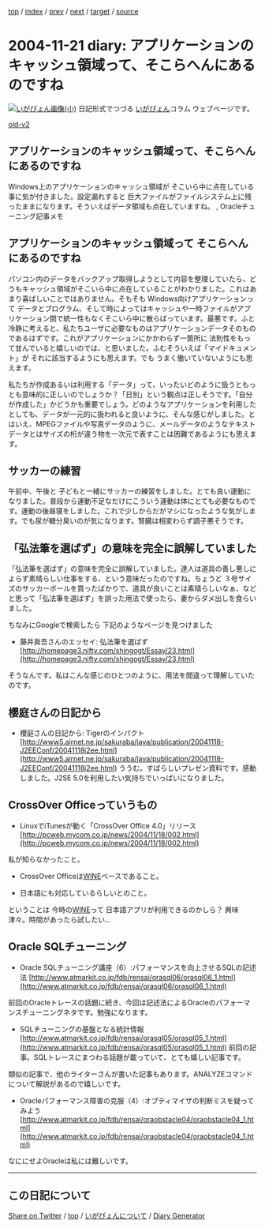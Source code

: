 [top](https://igapyon.github.io/diary/) 
 / [index](https://igapyon.github.io/diary/2004/index.html) 
 / [prev](https://igapyon.github.io/diary/2004/ig041120.html) 
 / [next](https://igapyon.github.io/diary/2004/ig041123.html) 
 / [target](https://igapyon.github.io/diary/2004/ig041121.html) 
 / [source](https://github.com/igapyon/diary/blob/gh-pages/2004/ig041121.html.src.md) 

2004-11-21 diary: アプリケーションのキャッシュ領域って、そこらへんにあるのですね
=====================================================================================================
[![いがぴょん画像(小)](https://igapyon.github.io/diary/images/iga200306s.jpg "いがぴょん")](https://igapyon.github.io/diary/memo/memoigapyon.html) 日記形式でつづる [いがぴょん](https://igapyon.github.io/diary/memo/memoigapyon.html)コラム ウェブページです。

[old-v2](ig041121-orig.html)

## アプリケーションのキャッシュ領域って、そこらへんにあるのですね

Windows上のアプリケーションのキャッシュ領域が そこいら中に点在している事に気が付きました。設定漏れすると 巨大ファイルがファイルシステム上に残ったままになります。そういえばデータ領域も点在していますね。 , Oracleチューニング記事メモ


## アプリケーションのキャッシュ領域って そこらへんにあるのですね

パソコン内のデータをバックアップ取得しようとして内容を整理していたら、どうもキャッシュ領域がそこいら中に点在していることがわかりました。これはあまり喜ばしいことではありません。そもそも Windows向けアプリケーションって データとプログラム、そして時によってはキャッシュや一時ファイルがアプリケーション間で統一性もなくそこいら中に散らばっています。最悪です。ふと冷静に考えると、私たちユーザに必要なものはアプリケーションデータそのものであるはずです。これがアプリケーションにかかわらず一箇所に 法則性をもって並んでいると嬉しいのでは、と思いました。ふむそういえば「マイドキュメント」が それに該当するようにも思えます。でも うまく働いていないようにも思えます。

私たちが作成あるいは利用する「データ」って、いったいどのように扱うともっとも意味的に正しいのでしょうか？「日別」という観点は正しそうです。「自分が作成した」かどうかも重要でしょう。どのようなアプリケーションを利用したとしても、データが一元的に扱われると良いように、そんな感じがしました。とはいえ、MPEGファイルや写真データのように、メールデータのようなテキストデータとはサイズの桁が違う物を一次元で表すことは困難であるようにも思えます。

## サッカーの練習

午前中、午後と 子どもと一緒にサッカーの練習をしました。とても良い運動になりました。普段から運動不足なだけにこういう運動は体にとても必要なものです。運動の後昼寝をしました。これで少しからだがマシになったような気がします。でも尿が糖分臭いのが気になります。腎臓は相変わらず調子悪そうです。

## 「弘法筆を選ばず」の意味を完全に誤解していました

「弘法筆を選ばず」の意味を完全に誤解していました。達人は道具の善し悪しによらず素晴らしい仕事をする、という意味だったのですね。ちょうど ３号サイズのサッカーボールを買ったばかりで、道具が良いことは素晴らしいなぁ、などと思って「弘法筆を選ばず」を誤った用法で使ったら、妻からダメ出しを食らいました。

ちなみにGoogleで検索したら 下記のようなページを見つけました

* 藤井眞吾さんのエッセイ: 弘法筆を選ばず
  [http://homepage3.nifty.com/shingogt/Essay/23.html](http://homepage3.nifty.com/shingogt/Essay/23.html)

そうなんです。私はこんな感じのひとつのように、用法を間違って理解していたのです。

## 櫻庭さんの日記から

* 櫻庭さんの日記から: Tigerのインパクト
  [http://www5.airnet.ne.jp/sakuraba/java/publication/20041118-J2EEConf/20041118j2ee.html](http://www5.airnet.ne.jp/sakuraba/java/publication/20041118-J2EEConf/20041118j2ee.html)
  ううむ。すばらしいプレゼン資料です。感動しました。J2SE 5.0を利用したい気持ちでいっぱいになりました。

## CrossOver Officeっていうもの

* LinuxでiTunesが動く「CrossOver Office 4.0」リリース
  [http://pcweb.mycom.co.jp/news/2004/11/18/002.html](http://pcweb.mycom.co.jp/news/2004/11/18/002.html)

私が知らなかったこと。

* CrossOver Officeは[WINE](http://www.igapyon.jp/igapyon/diary/keyword/wine.html)ベースであること。
  
* 日本語にも対応しているらしいとのこと。

ということは 今時の[WINE](http://www.igapyon.jp/igapyon/diary/keyword/wine.html)って 日本語アプリが利用できるのかしら？ 興味津々。時間があったら試したい…

## Oracle SQLチューニング

* Oracle SQLチューニング講座（6）:パフォーマンスを向上させるSQLの記述法
  [http://www.atmarkit.co.jp/fdb/rensai/orasql06/orasql06_1.html](http://www.atmarkit.co.jp/fdb/rensai/orasql06/orasql06_1.html)

前回のOracleトレースの話題に続き、今回は記述法によるOracleのパフォーマンスチューニングネタです。勉強になります。

* SQLチューニングの基盤となる統計情報
  [http://www.atmarkit.co.jp/fdb/rensai/orasql05/orasql05_1.html](http://www.atmarkit.co.jp/fdb/rensai/orasql05/orasql05_1.html)
  前回の記事。SQLトレースにまつわる話題が載っていて、とても嬉しい記事です。

類似の記事で、他のライターさんが書いた記事もあります。ANALYZEコマンドについて解説があるので嬉しいです。

* Oracleパフォーマンス障害の克服（4）:オプティマイザの判断ミスを疑ってみよう
  [http://www.atmarkit.co.jp/fdb/rensai/oraobstacle04/oraobstacle04_1.html](http://www.atmarkit.co.jp/fdb/rensai/oraobstacle04/oraobstacle04_1.html)

なににせよOracleは私には難しいです。

----------------------------------------------------------------------------------------------------

## この日記について

[Share on Twitter](https://twitter.com/intent/tweet?hashtags=igapyon%2Cdiary%2C%E3%81%84%E3%81%8C%E3%81%B4%E3%82%87%E3%82%93&text=%E3%82%A2%E3%83%97%E3%83%AA%E3%82%B1%E3%83%BC%E3%82%B7%E3%83%A7%E3%83%B3%E3%81%AE%E3%82%AD%E3%83%A3%E3%83%83%E3%82%B7%E3%83%A5%E9%A0%98%E5%9F%9F%E3%81%A3%E3%81%A6%E3%80%81%E3%81%9D%E3%81%93%E3%82%89%E3%81%B8%E3%82%93%E3%81%AB%E3%81%82%E3%82%8B%E3%81%AE%E3%81%A7%E3%81%99%E3%81%AD&url=https%3A%2F%2Figapyon.github.io%2Fdiary%2F2004%2Fig041121.html) / [top](../index.html/) / [いがぴょんについて](https://igapyon.github.io/diary/memo/memoigapyon.html) / [Diary Generator](https://github.com/igapyon/igapyonv3)
